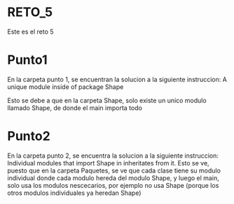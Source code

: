 # RETO_5
Este es el reto 5
# Punto1
En la carpeta punto 1, se encuentran la solucion a la siguiente instruccion: 
A unique module inside of package Shape

Esto se debe a que en la carpeta Shape, solo existe un unico modulo llamado Shape, de donde el main importa todo

# Punto2
En la carpeta punto 2, se encuentra la solucion a la siguiente instruccion:
Individual modules that import Shape in inheritates from it.
Esto se ve, puesto que en la carpeta Paquetes, se ve que cada clase tiene su modulo individual donde cada modulo hereda del modulo Shape, y luego el main, solo usa los modulos nescecarios, por ejemplo no usa Shape (porque los otros modulos individuales ya heredan Shape)

